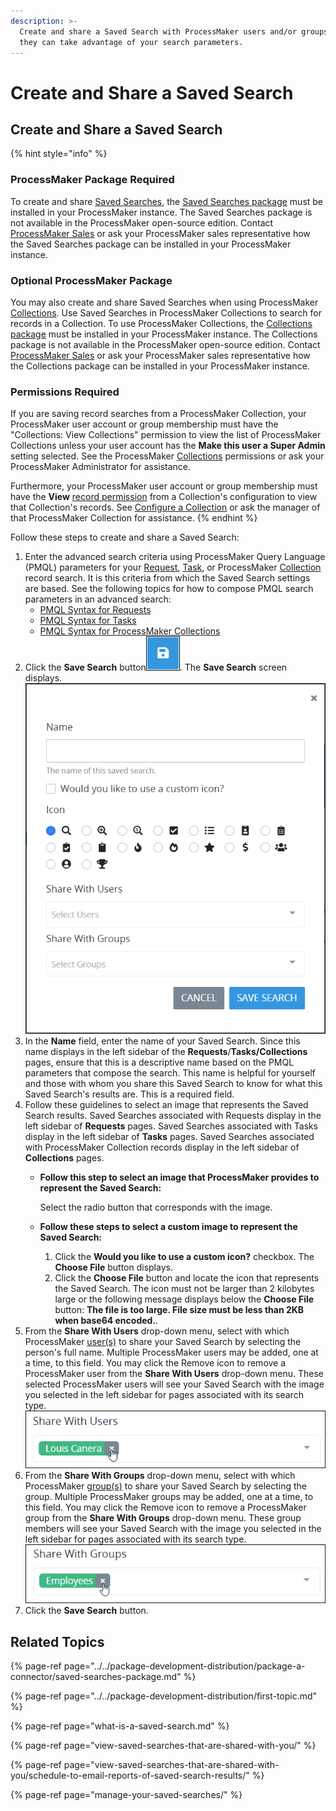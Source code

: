 ```yaml
---
description: >-
  Create and share a Saved Search with ProcessMaker users and/or groups so that
  they can take advantage of your search parameters.
---
```


# Create and Share a Saved Search

## Create and Share a Saved Search

{% hint style="info" %}
### ProcessMaker Package Required

To create and share [Saved Searches](what-is-a-saved-search.md), the [Saved Searches package](../../package-development-distribution/package-a-connector/saved-searches-package.md) must be installed in your ProcessMaker instance. The Saved Searches package is not available in the ProcessMaker open-source edition. Contact [ProcessMaker Sales](mailto:sales@processmaker.com) or ask your ProcessMaker sales representative how the Saved Searches package can be installed in your ProcessMaker instance.

### Optional ProcessMaker Package

You may also create and share Saved Searches when using ProcessMaker [Collections](../../collections/what-is-a-collection.md). Use Saved Searches in ProcessMaker Collections to search for records in a Collection. To use ProcessMaker Collections, the [Collections package](../../package-development-distribution/package-a-connector/collections.md) must be installed in your ProcessMaker instance. The Collections package is not available in the ProcessMaker open-source edition. Contact [ProcessMaker Sales](mailto:sales@processmaker.com) or ask your ProcessMaker sales representative how the Collections package can be installed in your ProcessMaker instance.

### Permissions Required

If you are saving record searches from a ProcessMaker Collection, your ProcessMaker user account or group membership must have the "Collections: View Collections" permission to view the list of ProcessMaker Collections unless your user account has the **Make this user a Super Admin** setting selected. See the ProcessMaker [Collections](../../processmaker-administration/permission-descriptions-for-users-and-groups.md#collections) permissions or ask your ProcessMaker Administrator for assistance.

Furthermore, your ProcessMaker user account or group membership must have the **View** [record permission](../../collections/manage-collections/configure-a-collection.md#configure-record-permissions-for-processmaker-users) from a Collection's configuration to view that Collection's records. See [Configure a Collection](../../collections/manage-collections/configure-a-collection.md#configure-a-processmaker-collection) or ask the manager of that ProcessMaker Collection for assistance.
{% endhint %}

Follow these steps to create and share a Saved Search:

1. Enter the advanced search criteria using ProcessMaker Query Language \(PMQL\) parameters for your [Request](../requests/what-is-a-request.md), [Task](../task-management/what-is-a-task.md), or ProcessMaker [Collection](../../collections/manage-records-in-a-collection/search-for-a-record-in-a-collection.md#search-records-in-a-processmaker-collection) record search. It is this criteria from which the Saved Search settings are based. See the following topics for how to compose PMQL search parameters in an advanced search:
   * [PMQL Syntax for Requests](../search-processmaker-data-using-pmql.md#pmql-syntax-for-requests)
   * [PMQL Syntax for Tasks](../search-processmaker-data-using-pmql.md#pmql-syntax-for-tasks)
   * [PMQL Syntax for ProcessMaker Collections](../search-processmaker-data-using-pmql.md#pmql-syntax-for-processmaker-collections)
2. Click the **Save Search** button![](../../.gitbook/assets/save-search-button-requests-tasks.png). The **Save Search** screen displays. ![](../../.gitbook/assets/save-search-screen-package-requests-tasks.png) 
3. In the **Name** field, enter the name of your Saved Search. Since this name displays in the left sidebar of the **Requests**/**Tasks/Collections** pages, ensure that this is a descriptive name based on the PMQL parameters that compose the search. This name is helpful for yourself and those with whom you share this Saved Search to know for what this Saved Search's results are. This is a required field.
4. Follow these guidelines to select an image that represents the Saved Search results. Saved Searches associated with Requests display in the left sidebar of **Requests** pages. Saved Searches associated with Tasks display in the left sidebar of **Tasks** pages. Saved Searches associated with ProcessMaker Collection records display in the left sidebar of **Collections** pages.
   * **Follow this step to select an image that ProcessMaker provides to represent the Saved Search:**

     Select the radio button that corresponds with the image.

   * **Follow these steps to select a custom image to represent the Saved Search:**
     1. Click the **Would you like to use a custom icon?** checkbox. The **Choose File** button displays.
     2. Click the **Choose File** button and locate the icon that represents the Saved Search. The icon must not be larger than 2 kilobytes large or the following message displays below the **Choose File** button: **The file is too large. File size must be less than 2KB when base64 encoded.**.
5. From the **Share With Users** drop-down menu, select with which ProcessMaker [user\(s\)](../../processmaker-administration/add-users/what-is-a-user.md) to share your Saved Search by selecting the person's full name. Multiple ProcessMaker users may be added, one at a time, to this field. You may click the Remove icon to remove a ProcessMaker user from the **Share With Users** drop-down menu. These selected ProcessMaker users will see your Saved Search with the image you selected in the left sidebar for pages associated with its search type. ![](../../.gitbook/assets/saved-search-user-package-requests-tasks.png) 
6. From the **Share With Groups** drop-down menu, select with which ProcessMaker [group\(s\)](../../processmaker-administration/assign-groups-to-users/what-is-a-group.md) to share your Saved Search by selecting the group. Multiple ProcessMaker groups may be added, one at a time, to this field. You may click the Remove icon to remove a ProcessMaker group from the **Share With Groups** drop-down menu. These group members will see your Saved Search with the image you selected in the left sidebar for pages associated with its search type. ![](../../.gitbook/assets/saved-search-group-package-requests-tasks.png) 
7. Click the **Save Search** button.

## Related Topics

{% page-ref page="../../package-development-distribution/package-a-connector/saved-searches-package.md" %}

{% page-ref page="../../package-development-distribution/first-topic.md" %}

{% page-ref page="what-is-a-saved-search.md" %}

{% page-ref page="view-saved-searches-that-are-shared-with-you/" %}

{% page-ref page="view-saved-searches-that-are-shared-with-you/schedule-to-email-reports-of-saved-search-results/" %}

{% page-ref page="manage-your-saved-searches/" %}

